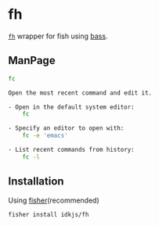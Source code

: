 # fh

[`fh`](https://github.com/peterpme/dotfiles/blob/master/bin/fh) wrapper for fish using [bass](https://github.com/edc/bass).

## ManPage

```bash
fc

Open the most recent command and edit it.

- Open in the default system editor:
    fc

- Specify an editor to open with:
    fc -e 'emacs'

- List recent commands from history:
    fc -l
```
## Installation

Using [fisher](https://github.com/jorgebucaran/fisher)(recommended)

```
fisher install idkjs/fh
```

